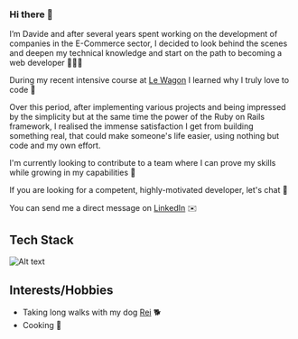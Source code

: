 ### Hi there 👋

I’m Davide and after several years spent working on the development of companies in the E-Commerce sector, I decided to look behind the scenes and deepen my technical knowledge and start on the path to becoming a web developer 👨🏻‍💻

During my recent intensive course at [Le Wagon](https://www.lewagon.com/web-development-course/full-time) I learned why I truly love to code 💜

Over this period, after implementing various projects and being impressed by the simplicity but at the same time the power of the Ruby on Rails framework, I realised the immense satisfaction I get from building something real, that could make someone's life easier, using nothing but code and my own effort.

I'm currently looking to contribute to a team where I can prove my skills while growing in my capabilities 🚀

If you are looking for a competent, highly-motivated developer, let's chat 💬

You can send me a direct message on [LinkedIn](https://www.linkedin.com/in/davide-tello/) ✉️

## Tech Stack

<img title="a title" alt="Alt text" src="https://s3.us-west-2.amazonaws.com/secure.notion-static.com/0c133270-2601-4258-85ba-1d30707a4d0e/Web_Dev_Icons_1.png?X-Amz-Algorithm=AWS4-HMAC-SHA256&X-Amz-Credential=AKIAT73L2G45O3KS52Y5%2F20210319%2Fus-west-2%2Fs3%2Faws4_request&X-Amz-Date=20210319T103552Z&X-Amz-Expires=86400&X-Amz-Signature=bc706e6cdd879835ae8d23178f8826fd791b217bd1e3186414a886adbd2ab79e&X-Amz-SignedHeaders=host&response-content-disposition=filename%20%3D%22Web_Dev_Icons_1.png%22">

## Interests/Hobbies

- Taking long walks with my dog [Rei](https://www.instagram.com/lilshiba_rei/) 🐕
- Cooking 🍝
